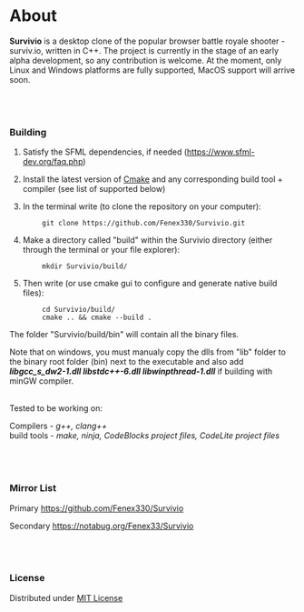 # About<br>

**Survivio** is a desktop clone of the popular browser battle royale shooter - surviv.io, written in C++.
The project is currently in the stage of an early alpha development, so any contribution is welcome.
At the moment, only Linux and Windows platforms are fully supported, MacOS support will arrive soon. <br><br><br><br>





### Building

1) Satisfy the SFML dependencies, if needed (https://www.sfml-dev.org/faq.php)


2) Install the latest version of [Cmake](https://cmake.org/download/)
   and any corresponding build tool + compiler (see list of supported below)


3) In the terminal write (to clone the repository on your computer):
```
        git clone https://github.com/Fenex330/Survivio.git
```

4) Make a directory called "build" within the Survivio directory (either through the terminal or your file explorer):
```
        mkdir Survivio/build/
```

5) Then write (or use cmake gui to configure and generate native build files):
```
        cd Survivio/build/
        cmake .. && cmake --build .
```

The folder "Survivio/build/bin" will contain all the binary files.

Note that on windows, you must manualy copy the dlls from "lib" folder to the binary root folder (bin) next to the executable
and also add ***libgcc_s_dw2-1.dll libstdc++-6.dll libwinpthread-1.dll*** if building with minGW compiler. <br><br>



Tested to be working on:

Compilers - *g++, clang++* <br>
build tools - *make, ninja, CodeBlocks project files, CodeLite project files* <br><br><br><br>





### Mirror List

Primary https://github.com/Fenex330/Survivio

Secondary https://notabug.org/Fenex33/Survivio <br><br><br><br>





### License

Distributed under [MIT License](./LICENSE.txt)
